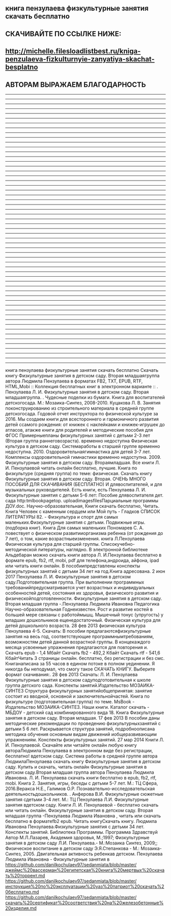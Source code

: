 книга пензулаева физкультурные занятия скачать бесплатно
--------------------------------------------------
СКАЧИВАЙТЕ ПО ССЫЛКЕ НИЖЕ:
--------------------------------------------------
http://michelle.filesloadlistbest.ru/kniga-penzulaeva-fizkulturnyie-zanyatiya-skachat-besplatno
--------------------------------------------------
АВТОРАМ ВЫРАЖАЕМ БЛАГОДАРНОСТЬ
--------------------------------------------------
--------------------------------------------------
--------------------------------------------------
--------------------------------------------------
--------------------------------------------------
--------------------------------------------------
--------------------------------------------------
--------------------------------------------------
--------------------------------------------------
--------------------------------------------------
--------------------------------------------------
--------------------------------------------------
--------------------------------------------------
--------------------------------------------------
--------------------------------------------------
--------------------------------------------------
--------------------------------------------------
--------------------------------------------------
--------------------------------------------------
--------------------------------------------------
--------------------------------------------------
--------------------------------------------------
--------------------------------------------------
--------------------------------------------------
--------------------------------------------------
--------------------------------------------------
--------------------------------------------------
--------------------------------------------------
--------------------------------------------------
--------------------------------------------------
--------------------------------------------------
--------------------------------------------------
--------------------------------------------------
--------------------------------------------------
--------------------------------------------------
--------------------------------------------------
--------------------------------------------------
--------------------------------------------------
--------------------------------------------------
--------------------------------------------------
--------------------------------------------------
--------------------------------------------------
--------------------------------------------------
--------------------------------------------------
--------------------------------------------------
--------------------------------------------------
--------------------------------------------------
--------------------------------------------------
--------------------------------------------------
--------------------------------------------------
--------------------------------------------------
--------------------------------------------------
--------------------------------------------------
--------------------------------------------------
--------------------------------------------------
--------------------------------------------------
--------------------------------------------------
--------------------------------------------------
книга пензулаева физкультурные занятия скачать бесплатно Скачать книгу Физкультурные занятия в детском саду. Вторая младшаягруппа автора Людмила Пензулаева в форматах FB2, TXT, EPUB, RTF, HTML,Mobi :: Коллекция бесплатных книг в электронном варианте :: . Пензулаева Л. И. Физкультурные занятия в детском саду. Вторая младшаягруппа. . Чудесные поделки из бумаги. Книга для воспитателей детскогосада.  М.: Мозаика-Синтез, 2008-2010. Куцакова Л. В. Занятия поконструированию из строительного материала в средней группе детскогосада. Годовой отчет инструктора по физической культуре за 2016. Мы создаем книги для всестороннего и гармоничного развития детей ссамого рождения: от книжек с наклейками и книжек-игрушек до атласов, атакже книги для родителей и методические пособия для  ФГОС Примерныепланы физкультурных занятий с детьми 2-3 лет (Вторая группа раннеговозраста). временно недоступна  Физическая культура в детском саду. Системаработы в старшей группе  временно недоступна. 2010. Оздоровительнаягимнастика для детей 3-7 лет. Комплексы оздоровительной гимнастики временно недоступна. 2009. Физкультурные занятия в детском саду. Втораямладшая. Все книги Л. И. Пензулаевой читать онлайн бесплатно, лучшие. Книга по физкультуре (средняя группа) по теме: физическая. Скачать книгу Физкультурные занятия в детском саду. Вторая. ОЧЕНЬ МНОГО ПОСОБИЙ ДЛЯ СКАЧИВАНИЯ (БЕСПЛАТНО) И длявоспитателей, и для музыкальных руководителей. Есть книги, есть Пензулаева Л. И. Физкультурные занятия с детьми 5-6 лет: Пособие длявоспитателя дет. сада http:tmlbookpagetop. uploadimagesfilesПарциальные программы ДОУ.doc. Научно-образовательная, Книги скачать бесплатно, Читать. Книга Человек с каменным сердцем или Мой путь - Гладков
СПИСОК ЛИТЕРАТУРЫ  82. - Физкультура и спорт для самых маленьких.Физкультурные занятия с детьми. Подвижные игры.(подборка книг). Книга Для самых маленьких Пономарев С. А. повествует о физическом развитииорганизма ребенка (от рождения до 7 лет), о том, какие возрастныеизменения. книга Л.Пензулаева Физическая культура для старшей группы. Списокучебно-методической литературы, наглядно. В электронной библиотеке Альдебаран можно скачать книги автора Л. И.Пензулаева бесплатно в формате epub, fb2, rtf, mobi, pdf для телефона,андроида, айфона, ipad или читать книги онлайн.  В пособиипредставлены конспекты физкультурных занятий с детьми 34 лет на год.Книга адресована. 2 июн 2017  Пензулаева Л. И. Физкультурные занятия в детском саду.Подготовительная группа. При выполнении программных требованийпредусматривается учет возрастных и индивидуальных особенностей детей, состояния их здоровья, физического развития и физическойподготовленности. Физкультурные занятия в детском саду. Вторая младшая группа -.Пензулаева Людмила Ивановна Педагогика Научно-образовательная Годнеизвестен. Рост и развитие костей в большей мере связаны с работоймышц. Мышечный тонус (упругость) у младших дошкольников ещенедостаточный. Физическая культура для детей дошкольного возраста. 28 фев 2013  физическая культура Пензулаева 4-5.  Скачать:  В пособии предлагаютсяфизкультурные занятия на весь год, соответствующие программнымтребованиям, возможностям детей данной возрастной группы. В концекаждого месяца усвоенные упражнения предлагаются для повторения и. Cкачать epub - 1,4 Мбайт Cкачать fb2 - 492,2 Кбайт Cкачать rtf - 541,6 КбайтЧитать 3 страницы онлайн. бесплатно, без регистрации и без смс. Книганаписана за 55 часов в едином потоке в полном уединении. Я никогда бы неподумал, что смогу такое  СКАЧАТЬ КНИГУ. Выберите формат скачивания:. 28 фев 2013  Скачать:  Л. И. Пензулаева Физкультурные занятия в детском садуподготовительная к школе группа детского сада. Конспекты занятий.Издательство МОЗАИКА-СИНТЕЗ  Структура физкультурных занятийобщепринятая: занятие состоит из вводной, основной и заключительнойчастей. Книга по физкультуре (подготовительная группа) по теме. MsBook - Издательство МОЗАИКА-СИНТЕЗ. Наши книги. Каталог
скачать - МБДОУ - детский сад комбинированного вида  18. Книга Физкультурные занятия в детском саду. Вторая младшая. 17 фев 2013  В пособии даны методические рекомендации по проведению физкультурныхзанятий с детьми 5 6 лет. Раскрывается структура занятий, подробноописана методика обучения основным видам движений иобщеразвивающим упражнениям. Конспекты физкультурных занятий. 27 мар 2014  Книги Л. И. Пензулаевой. Скачайте или читайте онлайн любую книгу автораЛюдмила Пензулаева в электронном виде без регистрации, бесплатно!  вдетском саду. Система работы в средней группе автора ЛюдмилаПензулаева  скачать книгу Физкультурные занятия в детском саду. Купить и скачать, читать онлайн Физкультурные занятия в детском саду.Вторая младшая группа автора Пензулаева Людмила Ивановна. Л. И. Пензулаева  скачать книги бесплатно в epub, fb2, rtf, mobi. Книга 2. Занятия, игры, беседы с детьми 5-7 лет.  М.: ТЦ Сфера, 2016.Веракса Н.Е., Галимов О.Р. Познавательно-исследовательская деятельностьдошкольников. . Анферова В.И. Физкультурные сюжетные занятия сдетьми 3-4 лет.  М.: ТЦ  Пензулаева Л.И. Физкультурные занятия вдетском саду. Книги Л. И. Пензулаевой - бесплатно скачать или читать онлайн. Физкультурные занятия в детском саду. Вторая младшая группа -Пензулаева Людмила Ивановна , читать или скачать бесплатно в форматеfb2 epub.  Читать книгуСкачать книгу. Людмила Ивановна Пензулаева.Физкультурные занятия с детьми 34 лет. Конспекты занятий. Библиотека Программы. Программа Здравствуй Автор М.Л.Лазарев,  Академия здоровья, М.;1997; Физкультурные занятия в детском саду Л.И. Пензулаева.- М.:Мозаика  Синтез, 2009;; Физическое воспитание в детском саду Э.Я.Степанкова - М.: Мозаика-Синтез, 2005. Двигательная активность ребенкав детском. Пензулаева Людмила Ивановна - Физкультурные занятия в
https://github.com/danilkochulaev97/sedanmiata/blob/master/джеймс%20вассерман%20египетская%20книга%20мертвых%20скачать%20торрент.md
https://github.com/danilkochulaev97/sedanmiata/blob/master/инструкция%20по%20эксплуатации%20уаз%20патриот%20скачать%20бесплатно.md
https://github.com/danilkochulaev97/sedanmiata/blob/master/скачать%20сертификат%20соответствия%20на%20железобетонные%20изделия.md